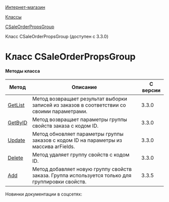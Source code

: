 [Интернет-магазин](/api_help/sale/index.php)

[Классы](/api_help/sale/classes/index.php)

[CSaleOrderPropsGroup](/api_help/sale/classes/csaleorderpropsgroup/index.php)

Класс CSaleOrderPropsGroup (доступен с 3.3.0)

Класс CSaleOrderPropsGroup
==========================

#### Методы класса

| Метод | Описание | С версии |
| --- | --- | --- |
| [GetList](/api_help/sale/classes/csaleorderpropsgroup/csaleorderpropsgroup__getlist.7a3426ca.php) | Метод возвращает результат выборки записей из заказов в соответствии со своими параметрами. | 3.3.0 |
| [GetByID](/api_help/sale/classes/csaleorderpropsgroup/csaleorderpropsgroup__getbyid.e6e82420.php) | Метод возвращает параметры группы свойств заказа с кодом ID. | 3.3.0 |
| [Update](/api_help/sale/classes/csaleorderpropsgroup/csaleorderpropsgroup__update.169e4e27.php) | Метод обновляет параметры группы заказов с кодом ID на параметры из массива arFields. | 3.3.0 |
| [Delete](/api_help/sale/classes/csaleorderpropsgroup/csaleorderpropsgroup__delete.cae2758a.php) | Метод удаляет группу свойств с кодом ID. | 3.3.0 |
| [Add](/api_help/sale/classes/csaleorderpropsgroup/csaleorderpropsgroup__add.017e008c.php) | Метод добавляет новую группу свойств заказа. Группа используется только для группировки свойств. | 3.3.5 |

Новинки документации в соцсетях: